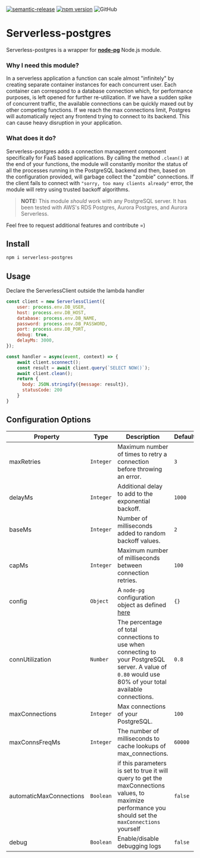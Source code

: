 [![semantic-release](https://img.shields.io/badge/%20%20%F0%9F%93%A6%F0%9F%9A%80-semantic--release-e10079.svg)](https://github.com/MatteoGioioso/serverless-pg)
[![npm version](https://badge.fury.io/js/serverless-postgres.svg)](https://badge.fury.io/js/serverless-postgres)
![GitHub](https://img.shields.io/github/license/MatteoGioioso/serverless-pg)

# Serverless-postgres

Serverless-postgres is a wrapper for **[node-pg](https://github.com/brianc/node-postgres)** Node.js module.

### Why I need this module?
In a serverless application a function can scale almost "infinitely" by creating separate container instances 
for each concurrent user. 
Each container can correspond to a database connection which, for performance purposes, is left opened for further
re-utilization. If we have a sudden spike of concurrent traffic, the available connections can be quickly maxed out
by other competing functions.
If we reach the max connections limit, Postgres will automatically reject any frontend trying to connect to its backend.
This can cause heavy disruption in your application.

### What does it do?
Serverless-postgres adds a connection management component specifically for FaaS based applications.
By calling the method `.clean()` at the end of your functions, the module will constantly monitor the status of all
the processes running in the PostgreSQL backend and then, based on the configuration provided, 
will garbage collect the "zombie" connections.
If the client fails to connect with `"sorry, too many clients already"` error, the module will retry
using trusted backoff algorithms.

> **NOTE:** This module *should* work with any PostgreSQL server. 
It has been tested with AWS's RDS Postgres, Aurora Postgres, and Aurora Serverless.

Feel free to request additional features and contribute =)

## Install

```bash
npm i serverless-postgres
```

## Usage

Declare the ServerlessClient outside the lambda handler

```js
const client = new ServerlessClient({
    user: process.env.DB_USER,
    host: process.env.DB_HOST,
    database: process.env.DB_NAME,
    password: process.env.DB_PASSWORD,
    port: process.env.DB_PORT,
    debug: true,
    delayMs: 3000,
});

const handler = async(event, context) => {
    await client.sconnect();
    const result = await client.query(`SELECT NOW()`);
    await client.clean();
    return {
      body: JSON.stringify({message: result}),
      statusCode: 200
    }
}


```


## Configuration Options

| Property | Type | Description | Default |
| -------- | ---- | ----------- | ------- |
| maxRetries | `Integer` | Maximum number of times to retry a connection before throwing an error. | `3` |
| delayMs | `Integer` | Additional delay to add to the exponential backoff. | `1000` |
| baseMs | `Integer` | Number of milliseconds added to random backoff values. | `2` |
| capMs | `Integer` | Maximum number of milliseconds between connection retries. | `100` |
| config | `Object` | A `node-pg` configuration object as defined [here](https://node-postgres.com/api/client) | `{}` |
| connUtilization | `Number` | The percentage of total connections to use when connecting to your PostgreSQL server. A value of `0.80` would use 80% of your total available connections. | `0.8` |
| maxConnections | `Integer` | Max connections of your PostgreSQL. | `100` |
| maxConnsFreqMs | `Integer` | The number of milliseconds to cache lookups of max_connections. | `60000` |
| automaticMaxConnections | `Boolean` | if this parameters is set to true it will query to get the maxConnections values, to maximize performance you should set the `maxConnections` yourself | `false` |
| debug | `Boolean` | Enable/disable debugging logs | `false` |
